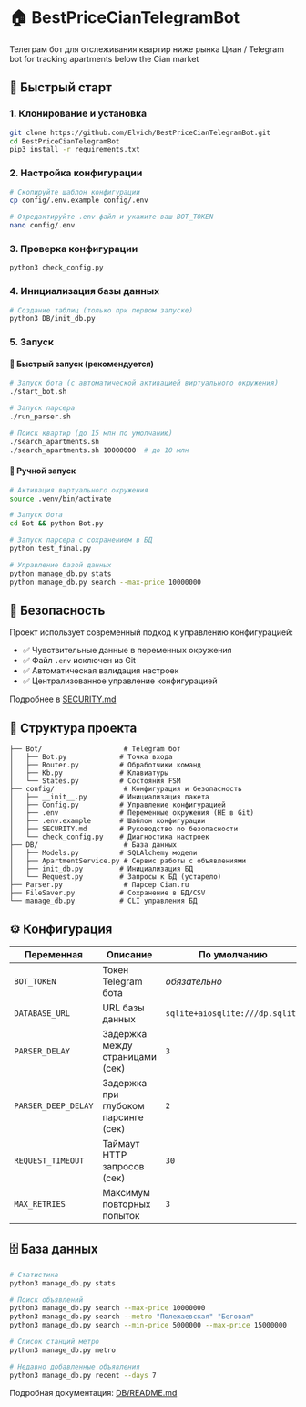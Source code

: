 # 🏠 BestPriceCianTelegramBot

Телеграм бот для отслеживания квартир ниже рынка Циан / Telegram bot for tracking apartments below the Cian market

## 🚀 Быстрый старт

### 1. Клонирование и установка
```bash
git clone https://github.com/Elvich/BestPriceCianTelegramBot.git
cd BestPriceCianTelegramBot
pip3 install -r requirements.txt
```

### 2. Настройка конфигурации
```bash
# Скопируйте шаблон конфигурации
cp config/.env.example config/.env

# Отредактируйте .env файл и укажите ваш BOT_TOKEN
nano config/.env
```

### 3. Проверка конфигурации
```bash
python3 check_config.py
```

### 4. Инициализация базы данных
```bash
# Создание таблиц (только при первом запуске)
python3 DB/init_db.py
```

### 5. Запуск

#### 🚀 Быстрый запуск (рекомендуется)
```bash
# Запуск бота (с автоматической активацией виртуального окружения)
./start_bot.sh

# Запуск парсера
./run_parser.sh

# Поиск квартир (до 15 млн по умолчанию)
./search_apartments.sh
./search_apartments.sh 10000000  # до 10 млн
```

#### 🔧 Ручной запуск
```bash
# Активация виртуального окружения
source .venv/bin/activate

# Запуск бота
cd Bot && python Bot.py

# Запуск парсера с сохранением в БД
python test_final.py

# Управление базой данных
python manage_db.py stats
python manage_db.py search --max-price 10000000
```

## 🔐 Безопасность

Проект использует современный подход к управлению конфигурацией:
- ✅ Чувствительные данные в переменных окружения
- ✅ Файл `.env` исключен из Git
- ✅ Автоматическая валидация настроек
- ✅ Централизованное управление конфигурацией

Подробнее в [SECURITY.md](config/SECURITY.md)

## 📁 Структура проекта

```
├── Bot/                    # Telegram бот
│   ├── Bot.py             # Точка входа
│   ├── Router.py          # Обработчики команд
│   ├── Kb.py              # Клавиатуры
│   └── States.py          # Состояния FSM
├── config/                 # Конфигурация и безопасность
│   ├── __init__.py        # Инициализация пакета
│   ├── Config.py          # Управление конфигурацией
│   ├── .env               # Переменные окружения (НЕ в Git)
│   ├── .env.example       # Шаблон конфигурации
│   ├── SECURITY.md        # Руководство по безопасности
│   └── check_config.py    # Диагностика настроек
├── DB/                     # База данных
│   ├── Models.py          # SQLAlchemy модели
│   ├── ApartmentService.py # Сервис работы с объявлениями
│   ├── init_db.py         # Инициализация БД
│   └── Request.py         # Запросы к БД (устарело)
├── Parser.py               # Парсер Cian.ru
├── FileSaver.py           # Сохранение в БД/CSV
└── manage_db.py           # CLI управления БД
```

## ⚙️ Конфигурация

| Переменная | Описание | По умолчанию |
|------------|----------|--------------|
| `BOT_TOKEN` | Токен Telegram бота | *обязательно* |
| `DATABASE_URL` | URL базы данных | `sqlite+aiosqlite:///dp.sqlite` |
| `PARSER_DELAY` | Задержка между страницами (сек) | `3` |
| `PARSER_DEEP_DELAY` | Задержка при глубоком парсинге (сек) | `2` |
| `REQUEST_TIMEOUT` | Таймаут HTTP запросов (сек) | `30` |
| `MAX_RETRIES` | Максимум повторных попыток | `3` |

## 🗄️ База данных

```bash
# Статистика
python3 manage_db.py stats

# Поиск объявлений
python3 manage_db.py search --max-price 10000000
python3 manage_db.py search --metro "Полежаевская" "Беговая"
python3 manage_db.py search --min-price 5000000 --max-price 15000000

# Список станций метро
python3 manage_db.py metro

# Недавно добавленные объявления
python3 manage_db.py recent --days 7
```

Подробная документация: [DB/README.md](DB/README.md)

